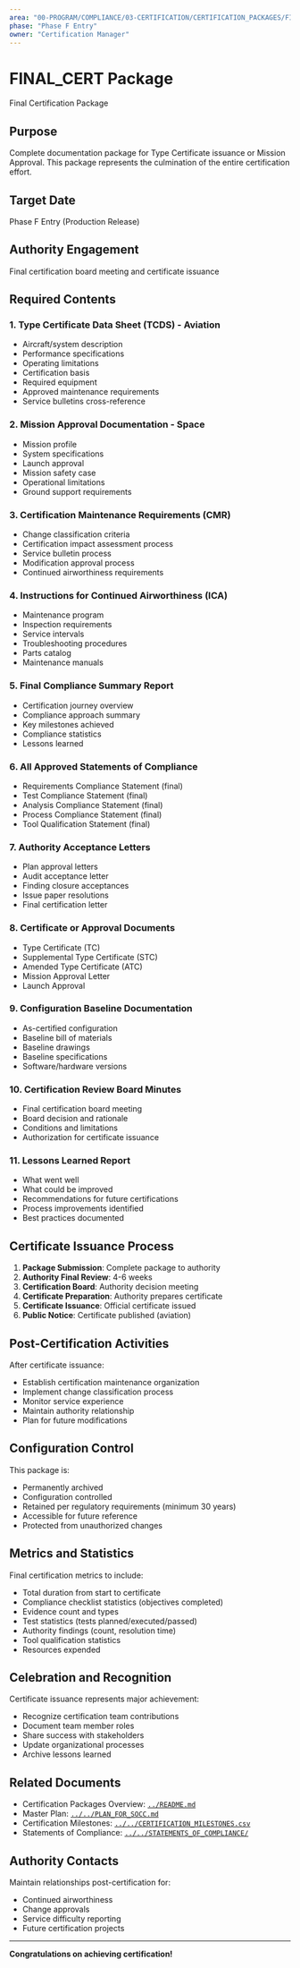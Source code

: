 ```yaml
---
area: "00-PROGRAM/COMPLIANCE/03-CERTIFICATION/CERTIFICATION_PACKAGES/FINAL_CERT"
phase: "Phase F Entry"
owner: "Certification Manager"
---
```


# FINAL_CERT Package

Final Certification Package

## Purpose

Complete documentation package for Type Certificate issuance or Mission Approval. This package represents the culmination of the entire certification effort.

## Target Date

Phase F Entry (Production Release)

## Authority Engagement

Final certification board meeting and certificate issuance

## Required Contents

### 1. Type Certificate Data Sheet (TCDS) - Aviation
- Aircraft/system description
- Performance specifications
- Operating limitations
- Certification basis
- Required equipment
- Approved maintenance requirements
- Service bulletins cross-reference

### 2. Mission Approval Documentation - Space
- Mission profile
- System specifications
- Launch approval
- Mission safety case
- Operational limitations
- Ground support requirements

### 3. Certification Maintenance Requirements (CMR)
- Change classification criteria
- Certification impact assessment process
- Service bulletin process
- Modification approval process
- Continued airworthiness requirements

### 4. Instructions for Continued Airworthiness (ICA)
- Maintenance program
- Inspection requirements
- Service intervals
- Troubleshooting procedures
- Parts catalog
- Maintenance manuals

### 5. Final Compliance Summary Report
- Certification journey overview
- Compliance approach summary
- Key milestones achieved
- Compliance statistics
- Lessons learned

### 6. All Approved Statements of Compliance
- Requirements Compliance Statement (final)
- Test Compliance Statement (final)
- Analysis Compliance Statement (final)
- Process Compliance Statement (final)
- Tool Qualification Statement (final)

### 7. Authority Acceptance Letters
- Plan approval letters
- Audit acceptance letter
- Finding closure acceptances
- Issue paper resolutions
- Final certification letter

### 8. Certificate or Approval Documents
- Type Certificate (TC)
- Supplemental Type Certificate (STC)
- Amended Type Certificate (ATC)
- Mission Approval Letter
- Launch Approval

### 9. Configuration Baseline Documentation
- As-certified configuration
- Baseline bill of materials
- Baseline drawings
- Baseline specifications
- Software/hardware versions

### 10. Certification Review Board Minutes
- Final certification board meeting
- Board decision and rationale
- Conditions and limitations
- Authorization for certificate issuance

### 11. Lessons Learned Report
- What went well
- What could be improved
- Recommendations for future certifications
- Process improvements identified
- Best practices documented

## Certificate Issuance Process

1. **Package Submission**: Complete package to authority
2. **Authority Final Review**: 4-6 weeks
3. **Certification Board**: Authority decision meeting
4. **Certificate Preparation**: Authority prepares certificate
5. **Certificate Issuance**: Official certificate issued
6. **Public Notice**: Certificate published (aviation)

## Post-Certification Activities

After certificate issuance:
- Establish certification maintenance organization
- Implement change classification process
- Monitor service experience
- Maintain authority relationship
- Plan for future modifications

## Configuration Control

This package is:
- Permanently archived
- Configuration controlled
- Retained per regulatory requirements (minimum 30 years)
- Accessible for future reference
- Protected from unauthorized changes

## Metrics and Statistics

Final certification metrics to include:
- Total duration from start to certificate
- Compliance checklist statistics (objectives completed)
- Evidence count and types
- Test statistics (tests planned/executed/passed)
- Authority findings (count, resolution time)
- Tool qualification statistics
- Resources expended

## Celebration and Recognition

Certificate issuance represents major achievement:
- Recognize certification team contributions
- Document team member roles
- Share success with stakeholders
- Update organizational processes
- Archive lessons learned

## Related Documents

- Certification Packages Overview: [`../README.md`](../README.md)
- Master Plan: [`../../PLAN_FOR_SOCC.md`](../../PLAN_FOR_SOCC.md)
- Certification Milestones: [`../../CERTIFICATION_MILESTONES.csv`](../../CERTIFICATION_MILESTONES.csv)
- Statements of Compliance: [`../../STATEMENTS_OF_COMPLIANCE/`](../../STATEMENTS_OF_COMPLIANCE/)

## Authority Contacts

Maintain relationships post-certification for:
- Continued airworthiness
- Change approvals
- Service difficulty reporting
- Future certification projects

---

**Congratulations on achieving certification!**
